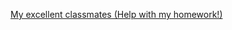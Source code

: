 [My excellent classmates (Help with my homework!)](https://github.com/lxfater/Awesome-GPTs/blob/main/prompt/My-excellent-classmates-(Help-with-my-homework!))